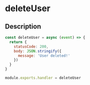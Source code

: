 # deleteUser

## Description

```javascript
const deleteUser = async (event) => {
  return {
    statusCode: 200,
    body: JSON.stringify({
      message: 'User deleted!'
    })
  }
}

module.exports.handler = deleteUser
```
